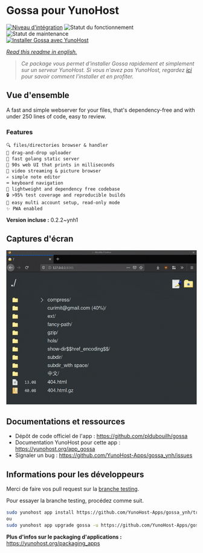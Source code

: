 <!--
N.B.: This README was automatically generated by https://github.com/YunoHost/apps/tree/master/tools/README-generator
It shall NOT be edited by hand.
-->

# Gossa pour YunoHost

[![Niveau d'intégration](https://dash.yunohost.org/integration/gossa.svg)](https://dash.yunohost.org/appci/app/gossa) ![Statut du fonctionnement](https://ci-apps.yunohost.org/ci/badges/gossa.status.svg) ![Statut de maintenance](https://ci-apps.yunohost.org/ci/badges/gossa.maintain.svg)  
[![Installer Gossa avec YunoHost](https://install-app.yunohost.org/install-with-yunohost.svg)](https://install-app.yunohost.org/?app=gossa)

*[Read this readme in english.](./README.md)*

> *Ce package vous permet d'installer Gossa rapidement et simplement sur un serveur YunoHost.
Si vous n'avez pas YunoHost, regardez [ici](https://yunohost.org/#/install) pour savoir comment l'installer et en profiter.*

## Vue d'ensemble

A fast and simple webserver for your files, that's dependency-free and with under 250 lines of code, easy to review.

### Features

    🔍 files/directories browser & handler
    📩 drag-and-drop uploader
    🥂 fast golang static server
    💾 90s web UI that prints in milliseconds
    📸 video streaming & picture browser
    ✍️ simple note editor
    ⌨️ keyboard navigation
    🚀 lightweight and dependency free codebase
    🔒 >95% test coverage and reproducible builds
    💑 easy multi account setup, read-only mode
    ✨ PWA enabled


**Version incluse :** 0.2.2~ynh1

## Captures d'écran

![Capture d'écran de Gossa](./doc/screenshots/screenshot.png)

## Documentations et ressources

* Dépôt de code officiel de l'app : <https://github.com/pldubouilh/gossa>
* Documentation YunoHost pour cette app : <https://yunohost.org/app_gossa>
* Signaler un bug : <https://github.com/YunoHost-Apps/gossa_ynh/issues>

## Informations pour les développeurs

Merci de faire vos pull request sur la [branche testing](https://github.com/YunoHost-Apps/gossa_ynh/tree/testing).

Pour essayer la branche testing, procédez comme suit.

``` bash
sudo yunohost app install https://github.com/YunoHost-Apps/gossa_ynh/tree/testing --debug
ou
sudo yunohost app upgrade gossa -u https://github.com/YunoHost-Apps/gossa_ynh/tree/testing --debug
```

**Plus d'infos sur le packaging d'applications :** <https://yunohost.org/packaging_apps>

